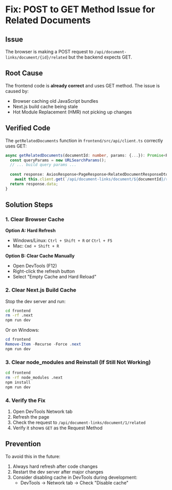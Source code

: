 # Fix: POST to GET Method Issue for Related Documents

## Issue
The browser is making a POST request to `/api/document-links/document/{id}/related` but the backend expects GET.

## Root Cause
The frontend code is **already correct** and uses GET method. The issue is caused by:
- Browser caching old JavaScript bundles
- Next.js build cache being stale
- Hot Module Replacement (HMR) not picking up changes

## Verified Code
The `getRelatedDocuments` function in `frontend/src/api/client.ts` correctly uses GET:

```typescript
async getRelatedDocuments(documentId: number, params: {...}): Promise<PageResponse<RelatedDocumentResponseDto>> {
  const queryParams = new URLSearchParams();
  // ... build query params ...
  
  const response: AxiosResponse<PageResponse<RelatedDocumentResponseDto>> = 
    await this.client.get(`/api/document-links/document/${documentId}/related?${queryParams.toString()}`);
  return response.data;
}
```

## Solution Steps

### 1. Clear Browser Cache
**Option A: Hard Refresh**
- Windows/Linux: `Ctrl + Shift + R` or `Ctrl + F5`
- Mac: `Cmd + Shift + R`

**Option B: Clear Cache Manually**
- Open DevTools (F12)
- Right-click the refresh button
- Select "Empty Cache and Hard Reload"

### 2. Clear Next.js Build Cache
Stop the dev server and run:

```bash
cd frontend
rm -rf .next
npm run dev
```

Or on Windows:
```powershell
cd frontend
Remove-Item -Recurse -Force .next
npm run dev
```

### 3. Clear node_modules and Reinstall (If Still Not Working)
```bash
cd frontend
rm -rf node_modules .next
npm install
npm run dev
```

### 4. Verify the Fix
1. Open DevTools Network tab
2. Refresh the page
3. Check the request to `/api/document-links/document/1/related`
4. Verify it shows `GET` as the Request Method

## Prevention
To avoid this in the future:
1. Always hard refresh after code changes
2. Restart the dev server after major changes
3. Consider disabling cache in DevTools during development:
   - DevTools → Network tab → Check "Disable cache"




